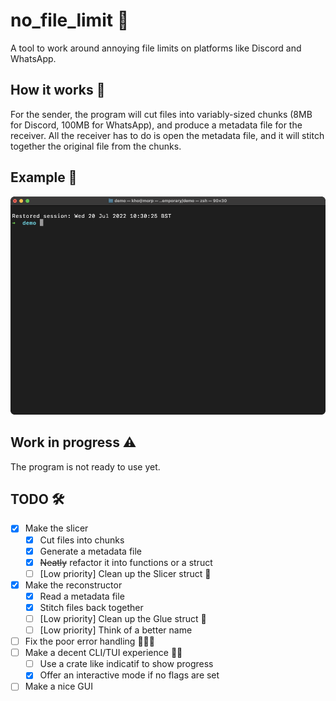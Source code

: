 # no_file_limit 📂
A tool to work around annoying file limits on platforms like Discord and WhatsApp.

## How it works 🧩
For the sender, the program will cut files into variably-sized chunks (8MB for Discord, 100MB for WhatsApp), and produce a metadata file for the receiver. All the receiver has to do is open the metadata file, and it will stitch together the original file from the chunks.

## Example 🚀
![A demo GIF of the program deconstructing an reconstructing a file](demo.gif)

## Work in progress ⚠️
The program is not ready to use yet.

## TODO 🛠
- [x] Make the slicer
  - [x] Cut files into chunks
  - [x] Generate a metadata file 
  - [x] ~~Neatly~~ refactor it into functions or a struct
  - [ ] [Low priority] Clean up the Slicer struct 📖
- [x] Make the reconstructor
  - [x] Read a metadata file
  - [x] Stitch files back together
  - [ ] [Low priority] Clean up the Glue struct 📖
  - [ ] [Low priority] Think of a better name
- [ ] Fix the poor error handling 🧑‍💻📖
- [ ] Make a decent CLI/TUI experience 🧑‍💻
  - [ ] Use a crate like indicatif to show progress
  - [x] Offer an interactive mode if no flags are set
- [ ] Make a nice GUI